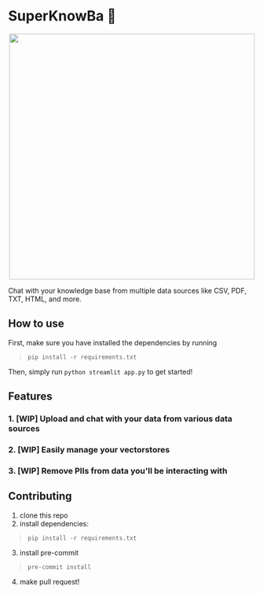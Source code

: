 # SuperKnowBa 🌌

<div align="center"><img src='https://physics.aps.org/assets/36a7bcf2-38a5-4db6-a05f-c0a2ecc5903d/e51_1.png' width=500></div>

Chat with your knowledge base from multiple data sources like CSV, PDF, TXT, HTML, and more.

## How to use
First, make sure you have installed the dependencies by running
> ```pip install -r requirements.txt```

Then, simply run `python streamlit app.py` to get started!

## Features
### 1. [WIP] Upload and chat with your data from various data sources
### 2. [WIP] Easily manage your vectorstores
### 3. [WIP] Remove PIIs from data you'll be interacting with

## Contributing
1. clone this repo
2. install dependencies:
> ```pip install -r requirements.txt```
3. install pre-commit
> ```pre-commit install```
4. make pull request!
